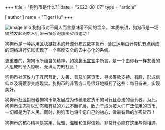 +++
title = "狗狗币是什么?"
date = "2022-08-07"
type = "article"

[ author ]
  name = "Tiger Hu"
+++
 
![image info](/assets/images/dogepedia/3.png)
狗狗币对不同人而言意味着不同的含义。 本质来讲，狗狗币是一场偶然发起的给人们带来快乐的加密货币运动！ 

狗狗币是一种运用[区块链技术](https://www.dogecoin.com/dogepedia/articles/what-is-a-blockchain)的开源分布式数字货币 , 通过运用由计算机[节点](https://www.dogecoin.com/dogepedia/articles/what-is-a-node)组成的网络进行记账实现了一个高度安全的去中心化的系统。

更重要的，狗狗币所蕴含的精神，如[狗狗币宣言](https://foundation.dogecoin.com/manifesto/)中所言，是一个由你我一样友善的人组成的令人惊叹、充满活力的社区！

狗狗币社区致力于互帮互助、友善、普及加密货币、寻求筹款支持、有趣、形成信仰以及将荒谬变成现实。狗狗币的非官方口号很好地概括了这些：每日奋进，实现美好。  

狗狗币社区期盼着狗狗币能发展成为传统法定货币的可行且合法的替代者。为此，狗狗币生态将以动态和有机的方式不断扩展，致力于成为被人们广泛使用的货币，一切都是为了人民。同时，狗狗币也将牢记自己的初心，做最有趣的加密货币！

狗狗币的核心精神是实用、优雅、温暖和值得信赖，非常开心能在这里与你相遇。
